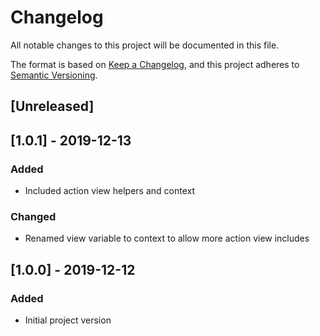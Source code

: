 # Changelog
All notable changes to this project will be documented in this file.

The format is based on [Keep a Changelog](https://keepachangelog.com/en/1.0.0/),
and this project adheres to [Semantic Versioning](https://semver.org/spec/v2.0.0.html).

## [Unreleased]

## [1.0.1] - 2019-12-13
### Added
- Included action view helpers and context
### Changed
- Renamed view variable to context to allow more action view includes

## [1.0.0] - 2019-12-12
### Added
- Initial project version
